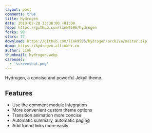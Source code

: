```yaml
---
layout: post
comments: true
title: Hydrogen
date: 2019-02-20 13:30:00 +01:00
repo: https://github.com/link9596/hydrogen
forks: 90
stars: 77
download: https://github.com/link9596/hydrogen/archive/master.zip
demo: https://hydrogen.atlinker.cn
author: Link
thumbnail: hydrogen.webp
carousel:
  - 'screenshot.png'
---
```


 Hydrogen, a concise and powerful Jekyll theme.

## Features

* Use the comment module integration
* More convenient custom theme options
* Transition animation more concise
* Automatic summary, automatic paging
* Add friend links more easily
